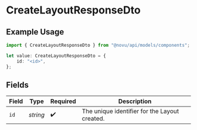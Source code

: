 # CreateLayoutResponseDto

## Example Usage

```typescript
import { CreateLayoutResponseDto } from "@novu/api/models/components";

let value: CreateLayoutResponseDto = {
    id: "<id>",
};
```

## Fields

| Field                                         | Type                                          | Required                                      | Description                                   |
| --------------------------------------------- | --------------------------------------------- | --------------------------------------------- | --------------------------------------------- |
| `id`                                          | *string*                                      | :heavy_check_mark:                            | The unique identifier for the Layout created. |